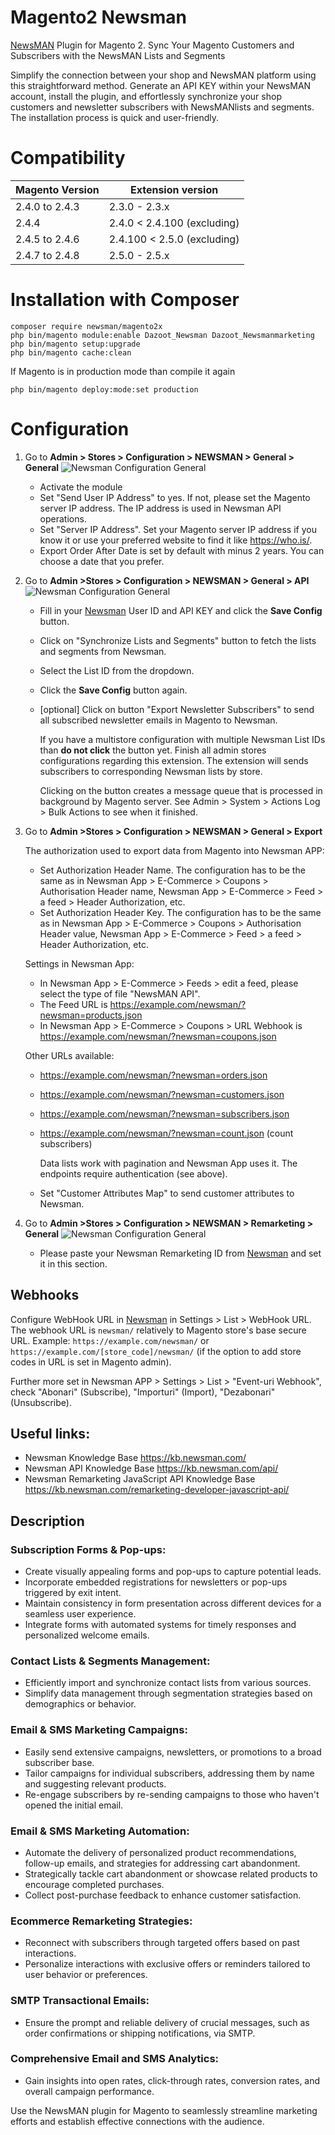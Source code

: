 # Magento2 Newsman

[NewsMAN](https://www.newsman.com) Plugin for Magento 2. Sync Your Magento Customers and Subscribers with the NewsMAN Lists and Segments

Simplify the connection between your shop and NewsMAN platform using this straightforward method. Generate an API KEY within your NewsMAN account, install the plugin, and effortlessly synchronize your shop customers and newsletter subscribers with NewsMANlists and segments. The installation process is quick and user-friendly.

# Compatibility

| Magento Version | Extension version           |
|-----------------|-----------------------------|
| 2.4.0 to  2.4.3 | 2.3.0 - 2.3.x               |
| 2.4.4           | 2.4.0 < 2.4.100 (excluding) |
| 2.4.5 to 2.4.6  | 2.4.100 < 2.5.0 (excluding) |
| 2.4.7 to 2.4.8  | 2.5.0 - 2.5.x               |


# Installation with Composer

```
composer require newsman/magento2x
php bin/magento module:enable Dazoot_Newsman Dazoot_Newsmanmarketing
php bin/magento setup:upgrade
php bin/magento cache:clean
```

If Magento is in production mode than compile it again
```
php bin/magento deploy:mode:set production
```

# Configuration

1. Go to **Admin > Stores > Configuration > NEWSMAN > General > General**
   ![Newsman Configuration General](./assets/newsman-configuration-general.png)
   
   - Activate the module
   - Set "Send User IP Address" to yes. If not, please set the Magento server IP address. The IP address is used in Newsman API operations.
   - Set "Server IP Address". Set your Magento server IP address if you know it or use your preferred website to find it like https://who.is/.
   - Export Order After Date is set by default with minus 2 years. You can choose a date that you prefer.
2. Go to **Admin >Stores > Configuration > NEWSMAN > General > API**
   ![Newsman Configuration General](./assets/newsman-api-settings.png)

    - Fill in your [Newsman](https://newsman.app/) User ID and API KEY and click the **Save Config** button.
    - Click on "Synchronize Lists and Segments" button to fetch the lists and segments from Newsman.
    - Select the List ID from the dropdown.
    - Click the **Save Config** button again.
    - [optional] Click on button "Export Newsletter Subscribers" to send all subscribed newsletter emails in Magento to Newsman.
      
      If you have a multistore configuration with multiple Newsman List IDs than **do not click** the button yet. Finish all admin stores configurations regarding this extension.
      The extension will sends subscribers to corresponding Newsman lists by store.
      
      Clicking on the button creates a message queue that is processed in background by Magento server.
      See Admin > System > Actions Log > Bulk Actions to see when it finished.
3. Go to **Admin >Stores > Configuration > NEWSMAN > General > Export**

   The authorization used to export data from Magento into Newsman APP: 
    - Set Authorization Header Name. The configuration has to be the same as in Newsman App > E-Commerce > Coupons > Authorisation Header name, Newsman App > E-Commerce > Feed > a feed > Header Authorization, etc.
    - Set Authorization Header Key. The configuration has to be the same as in Newsman App > E-Commerce > Coupons > Authorisation Header value, Newsman App > E-Commerce > Feed > a feed > Header Authorization, etc.
   
    Settings in Newsman App:
    - In Newsman App > E-Commerce > Feeds > edit a feed, please select the type of file "NewsMAN API".
    - The Feed URL is https://example.com/newsman/?newsman=products.json
    - In Newsman App > E-Commerce > Coupons > URL Webhook is https://example.com/newsman/?newsman=coupons.json

    Other URLs available:
    - https://example.com/newsman/?newsman=orders.json 
    - https://example.com/newsman/?newsman=customers.json 
    - https://example.com/newsman/?newsman=subscribers.json 
    - https://example.com/newsman/?newsman=count.json (count subscribers)
    
      Data lists work with pagination and Newsman App uses it.
    The endpoints require authentication (see above). 
   
    - Set "Customer Attributes Map" to send customer attributes to Newsman.
4. Go to **Admin >Stores > Configuration > NEWSMAN > Remarketing > General**
   ![Newsman Configuration General](./assets/newsman-remarketing.png)
   - Please paste your Newsman Remarketing ID from [Newsman](https://newsman.app/) and set it in this section.

## Webhooks

Configure WebHook URL in [Newsman](https://newsman.app/) in Settings > List > WebHook URL.
The webhook URL is `newsman/` relatively to Magento store's base secure URL. Example: `https://example.com/newsman/` or `https://example.com/[store_code]/newsman/` (if the option to add store codes in URL is set in Magento admin).

Further more set in Newsman APP > Settings > List > "Event-uri Webhook", check "Abonari" (Subscribe), "Importuri" (Import), "Dezabonari" (Unsubscribe).

## Useful links:
- Newsman Knowledge Base https://kb.newsman.com/
- Newsman API Knowledge Base https://kb.newsman.com/api/
- Newsman Remarketing JavaScript API Knowledge Base https://kb.newsman.com/remarketing-developer-javascript-api/

## Description

### Subscription Forms & Pop-ups:
- Create visually appealing forms and pop-ups to capture potential leads.
- Incorporate embedded registrations for newsletters or pop-ups triggered by exit intent.
- Maintain consistency in form presentation across different devices for a seamless user experience.
- Integrate forms with automated systems for timely responses and personalized welcome emails.

### Contact Lists & Segments Management:
- Efficiently import and synchronize contact lists from various sources.
- Simplify data management through segmentation strategies based on demographics or behavior.

### Email & SMS Marketing Campaigns:
- Easily send extensive campaigns, newsletters, or promotions to a broad subscriber base.
- Tailor campaigns for individual subscribers, addressing them by name and suggesting relevant products.
- Re-engage subscribers by re-sending campaigns to those who haven't opened the initial email.

### Email & SMS Marketing Automation:
- Automate the delivery of personalized product recommendations, follow-up emails, and strategies for addressing cart abandonment.
- Strategically tackle cart abandonment or showcase related products to encourage completed purchases.
- Collect post-purchase feedback to enhance customer satisfaction.

### Ecommerce Remarketing Strategies:
- Reconnect with subscribers through targeted offers based on past interactions.
- Personalize interactions with exclusive offers or reminders tailored to user behavior or preferences.

### SMTP Transactional Emails:
- Ensure the prompt and reliable delivery of crucial messages, such as order confirmations or shipping notifications, via SMTP.

### Comprehensive Email and SMS Analytics:
- Gain insights into open rates, click-through rates, conversion rates, and overall campaign performance.

Use the NewsMAN plugin for Magento to seamlessly streamline marketing efforts and establish effective connections with the audience.
